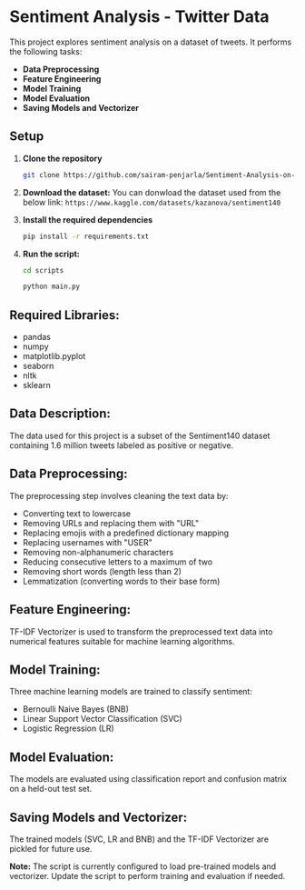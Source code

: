 # Sentiment Analysis - Twitter Data

This project explores sentiment analysis on a dataset of tweets. It performs the following tasks:

* **Data Preprocessing**
* **Feature Engineering**
* **Model Training**
* **Model Evaluation**
* **Saving Models and Vectorizer**

## Setup

1. **Clone the repository**
   ```bash
   git clone https://github.com/sairam-penjarla/Sentiment-Analysis-on-Twitter-Data.git
   ```

2. **Download the dataset:**
   You can donwload the dataset used from the below link:
   `https://www.kaggle.com/datasets/kazanova/sentiment140`
   
4. **Install the required dependencies**
   ```bash
   pip install -r requirements.txt
   ```

5. **Run the script:**
    ```bash
    cd scripts
    ```
    ```bash
    python main.py
    ```

## Required Libraries:

* pandas
* numpy
* matplotlib.pyplot
* seaborn 
* nltk
* sklearn

## Data Description:

The data used for this project is a subset of the Sentiment140 dataset containing 1.6 million tweets labeled as positive or negative.

## Data Preprocessing:

The preprocessing step involves cleaning the text data by:

* Converting text to lowercase
* Removing URLs and replacing them with "URL"
* Replacing emojis with a predefined dictionary mapping
* Replacing usernames with "USER"
* Removing non-alphanumeric characters
* Reducing consecutive letters to a maximum of two
* Removing short words (length less than 2)
* Lemmatization (converting words to their base form)

## Feature Engineering:

TF-IDF Vectorizer is used to transform the preprocessed text data into numerical features suitable for machine learning algorithms.

## Model Training:

Three machine learning models are trained to classify sentiment:

* Bernoulli Naive Bayes (BNB)
* Linear Support Vector Classification (SVC)
* Logistic Regression (LR)

## Model Evaluation:

The models are evaluated using classification report and confusion matrix on a held-out test set.

## Saving Models and Vectorizer:

The trained models (SVC, LR and BNB) and the TF-IDF Vectorizer are pickled for future use.

**Note:** The script is currently configured to load pre-trained models and vectorizer. Update the script to perform training and evaluation if needed.
